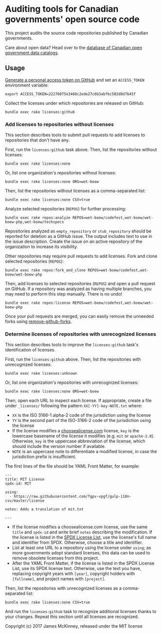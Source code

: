 # Auditing tools for Canadian governments' open source code

This project audits the source code repositories published by Canadian governments.

Care about open data? Head over to the [database of Canadian open government data catalogs](https://github.com/jpmckinney/open_data_canada).

## Usage

[Generate a personal access token on GitHub](https://github.com/settings/tokens) and set an `ACCESS_TOKEN` environment variable:

    export ACCESS_TOKEN=22276075e3468c2ede27c6b3abfbc502d0d7b45f

Collect the licenses under which repositories are released on GitHub:

    bundle exec rake licenses:github

### Add licenses to repositories without licenses

This section describes tools to submit pull requests to add licenses to repositories that don't have any.

First, run the `licenses:github` task above. Then, list the repositories without licenses:

    bundle exec rake licenses:none

Or, list one organization's repositories without licenses:

    bundle exec rake licenses:none ORG=wet-boew

Then, list the repositories without licenses as a comma-separated list:

    bundle exec rake licenses:none CSV=true

Analyze selected repositories (`REPOS`) for further processing:

    bundle exec rake repos:analyze REPOS=wet-boew/codefest,wet-boew/wet-boew-php,wet-boew/techspecs

Repositories analyzed as `empty_repository` or `stub_repository` should be reported for deletion as a GitHub issue. The output includes text to use in the issue description. Create the issue on an active repository of the organization to increase its visibility.

Other repositories may require pull requests to add licenses. Fork and clone selected repositories (`REPOS`):

    bundle exec rake repos:fork_and_clone REPOS=wet-boew/codefest,wet-boew/wet-boew-php

Then, add licenses to selected repositories (`REPOS`) and open a pull request on GitHub. If a repository was analyzed as having multiple branches, you may need to perform this step manually. There is no undo!

    bundle exec rake repos:license REPOS=wet-boew/codefest,wet-boew/wet-boew-php

Once your pull requests are merged, you can easily remove the unneeded forks using [remove-github-forks](https://github.com/denis-sokolov/remove-github-forks/).

### Determine licenses of repositories with unrecognized licenses

This section describes tools to improve the `licenses:github` task's identification of licenses.

First, run the `licenses:github` above. Then, list the repositories with unrecognized licenses:

    bundle exec rake licenses:unknown

Or, list one organization's repositories with unrecognized licenses:

    bundle exec rake licenses:none ORG=wet-boew

Then, open each URL to inspect each license. If appropriate, create a file under `_licenses/` following the pattern `XX[-YY]-key-NOTE.txt` where:

* `XX` is the ISO 3166-1 alpha-2 code of the jurisdiction using the license
* `YY` is the second part of the ISO-3166-2 code of the jurisdiction using the license
* If the license modifies a [choosealicense.com](https://github.com/benbalter/licensee/tree/master/vendor/choosealicense.com/_licenses) license, `key` is the lowercase basename of the license it modifies (e.g. `mit` or `apache-2.0`). Otherwise, `key` is the uppercase abbreviation of the license, which should include the version number if available.
* `NOTE` is an uppercase note to differentiate a modified license, in case the jurisdiction prefix is insufficient.

The first lines of the file should be YAML Front Matter, for example:

```
---
title: MIT License
spdx-id: MIT

using:
  - https://raw.githubusercontent.com/fgpv-vpgf/gulp-i18n-csv/master/license

notes: Adds a translation of mit.txt

---
```

* If the license modifies a choosealicense.com license, use the same `title` and `spdx-id` and write brief `notes` describing the modification. If the license is listed in the [SPDX License List](https://spdx.org/licenses/), use the license's full name and identifier from SPDX. Otherwise, choose a title and identifier.
* List at least one URL to a repository using the license under `using`; as more governments adopt standard licenses, this data can be used to remove obsolete licenses from this project.
* After the YAML Front Matter, if the license is listed in the SPDX License List, use its SPDX license text. Otherwise, use the text you have, replacing copyright years with `[year]`, copyright holders with `[fullname]`, and project names with `[project]`.

Then, list the repositories with unrecognized licenses as a comma-separated list:

    bundle exec rake licenses:none CSV=true

And run the `licenses:github` task to recognize additional licenses thanks to your changes. Repeat this section until all licenses are recognized.

Copyright (c) 2017 James McKinney, released under the MIT license
